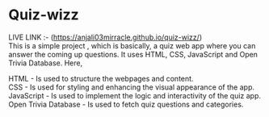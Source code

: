 # Quiz-wizz

LIVE LINK :- (https://anjali03mirracle.github.io/quiz-wizz/) <br>
This is a simple project , which is basically, a quiz web app where you can answer the coming up questions. It uses HTML, CSS, JavaScript and Open Trivia Database.
Here,

HTML - Is used to structure the webpages and content.<br>
CSS -  Is used for styling and enhancing the visual appearance of the app.<br>
JavaScript - Is used to implement the logic and interactivity of the quiz app.<br>
Open Trivia Database - Is used to fetch quiz questions and categories.<br>
